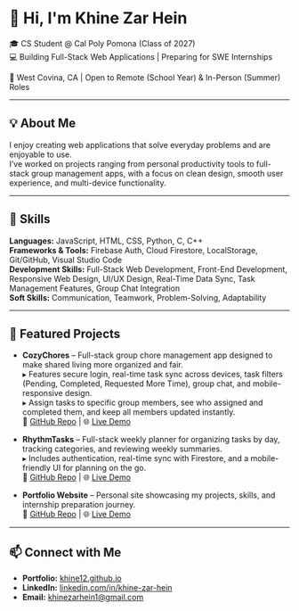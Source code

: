 # 👋 Hi, I'm Khine Zar Hein

🎓 CS Student @ Cal Poly Pomona (Class of 2027)  
💻 Building Full-Stack Web Applications | Preparing for SWE Internships

📍 West Covina, CA | Open to Remote (School Year) & In-Person (Summer) Roles  

---

## 💡 About Me
I enjoy creating web applications that solve everyday problems and are enjoyable to use.  
I’ve worked on projects ranging from personal productivity tools to full-stack group management apps, with a focus on clean design, smooth user experience, and multi-device functionality.

---

## 🔧 Skills
**Languages:** JavaScript, HTML, CSS, Python, C, C++  
**Frameworks & Tools:** Firebase Auth, Cloud Firestore, LocalStorage, Git/GitHub, Visual Studio Code  
**Development Skills:** Full-Stack Web Development, Front-End Development, Responsive Web Design, UI/UX Design, Real-Time Data Sync, Task Management Features, Group Chat Integration  
**Soft Skills:** Communication, Teamwork, Problem-Solving, Adaptability

---

## 🌟 Featured Projects
- **CozyChores** – Full-stack group chore management app designed to make shared living more organized and fair.  
  ▸ Features secure login, real-time task sync across devices, task filters (Pending, Completed, Requested More Time), group chat, and mobile-responsive design.  
  ▸ Assign tasks to specific group members, see who assigned and completed them, and keep all members updated instantly.  
  🔗 [GitHub Repo](https://github.com/Khine12/CozyChores) | 🌐 [Live Demo](https://khine12.github.io/CozyChores)

- **RhythmTasks** – Full-stack weekly planner for organizing tasks by day, tracking categories, and reviewing weekly summaries.  
  ▸ Includes authentication, real-time sync with Firestore, and a mobile-friendly UI for planning on the go.  
  🔗 [GitHub Repo](https://github.com/Khine12/RhythmTasks) | 🌐 [Live Demo](https://khine12.github.io/RhythmTasks)

- **Portfolio Website** – Personal site showcasing my projects, skills, and internship preparation journey.  
  🔗 [GitHub Repo](https://github.com/Khine12/Khine12.github.io) | 🌐 [Live Demo](https://khine12.github.io/)

---

## 📫 Connect with Me
- **Portfolio:** [khine12.github.io](https://khine12.github.io/)  
- **LinkedIn:** [linkedin.com/in/khine-zar-hein](https://linkedin.com/in/khine-zar-hein)  
- **Email:** khinezarhein1@gmail.com
